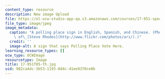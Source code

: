 ```yaml
---
content_type: resource
description: New image Upload
file: https://ol-ocw-studio-app-qa.s3.amazonaws.com/courses/17-951-special-graduate-topic-in-political-science-political-behavior-fall-2005/982ca4dc3b5311930d4c41ee9370ce0b_17-951f05-th.jpg
file_type: image/jpeg
image_metadata:
  caption: "A polling place sign in English, Spanish, and Chinese. (Photo courtesy\
    \ of\_[Steve Rhodes](http://www.flickr.com/photos/ari/).)"
  credit: ''
  image-alt: A sign that says Polling Place Vote Here.
learning_resource_types: []
ocw_type: OCWImage
resourcetype: Image
title: 17-951f05-th.jpg
uid: 982ca4dc-3b53-1193-0d4c-41ee9370ce0b
---
```

